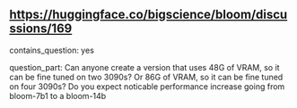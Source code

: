 ## https://huggingface.co/bigscience/bloom/discussions/169

contains_question: yes

question_part: Can anyone create a version that uses 48G of VRAM, so it can be fine tuned on two 3090s?
Or 86G of VRAM, so it can be fine tuned on four 3090s?
Do you expect noticable performance increase going from bloom-7b1 to a bloom-14b